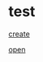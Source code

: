 # test

[create](https://studio.mbed.com/auth/mbed?r=https%3A%2F%2Fstudio.mbed.com%2Fopen%3FworkspaceType%3Dmbed%26clone_url%3Dhttps%3A%2F%2Fthegecko@developer.mbed.org%2Fteams%2Fmbed%2Fcode%2Fmbed_blinky%26name%3Dtest2)


[open](https://studio.mbed.com/auth/mbed?r=https%3A%2F%2Fide.studio.mbed.com%2Fthegecko1%2Ftest%3Fdata%3Dtesting!)
